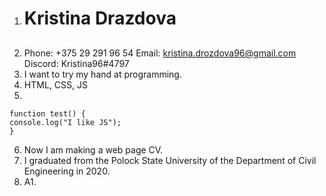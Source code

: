 1. # Kristina Drazdova<h2>
2. Phone: +375 29 291 96 54
   Email: kristina.drozdova96@gmail.com
   Discord: Kristina96#4797
3. I want to try my hand at programming.
4. HTML, CSS, JS
5.

```
function test() {
console.log("I like JS");
}
```

6. Now I am making a web page CV.
7. I graduated from the Polock State University of the Department of Civil Engineering in 2020.
8. A1.
